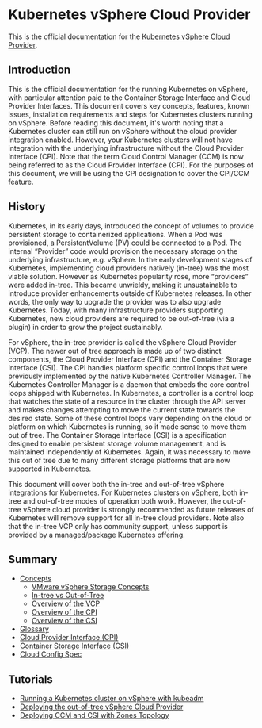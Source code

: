 # Kubernetes vSphere Cloud Provider

This is the official documentation for the [Kubernetes vSphere Cloud Provider](https://github.com/kubernetes/cloud-provider-vsphere/).

## Introduction

This is the official documentation for the running Kubernetes on vSphere, with particular attention paid to the Container Storage Interface and Cloud Provider Interfaces. This document covers key concepts, features, known issues, installation requirements and steps for Kubernetes clusters running on vSphere. Before reading this document, it's worth noting that a Kubernetes cluster can still run on vSphere without the cloud provider integration enabled. However, your Kubernetes clusters will not have integration with the underlying infrastructure without the Cloud Provider Interface (CPI). Note that the term Cloud Control Manager (CCM) is now being referred to as the Cloud Provider Interface (CPI). For the purposes of this document, we will be using the CPI designation to cover the CPI/CCM feature.

## History

Kubernetes, in its early days, introduced the concept of volumes to provide persistent storage to containerized applications. When a Pod was provisioned, a PersistentVolume (PV) could be connected to a Pod. The internal “Provider” code would provision the necessary storage on the underlying infrastructure, e.g. vSphere. In the early development stages of Kubernetes, implementing cloud providers natively (in-tree) was the most viable solution. However as Kubernetes popularity rose, more “providers” were added in-tree. This became unwieldy, making it unsustainable to introduce provider enhancements outside of Kubernetes releases. In other words, the only way to upgrade the provider was to also upgrade Kubernetes. Today, with many infrastructure providers supporting Kubernetes, new cloud providers are required to be out-of-tree (via a plugin) in order to grow the project sustainably.

For vSphere, the in-tree provider is called the vSphere Cloud Provider (VCP). The newer out of tree approach is made up of two distinct components, the Cloud Provider Interface (CPI) and the Container Storage Interface (CSI). The CPI handles platform specific control loops that were previously implemented by the native Kubernetes Controller Manager. The Kubernetes Controller Manager is a daemon that embeds the core control loops shipped with Kubernetes. In Kubernetes, a controller is a control loop that watches the state of a resource in the cluster through the API server and makes changes attempting to move the current state towards the desired state. Some of these control loops vary depending on the cloud or platform on which Kubernetes is running, so it made sense to move them out of tree. The Container Storage Interface (CSI) is a specification designed to enable persistent storage volume management, and is maintained independently of Kubernetes. Again, it was necessary to move this out of tree due to many different storage platforms that are now supported in Kubernetes.

This document will cover both the in-tree and out-of-tree vSphere integrations for Kubernetes. For Kubernetes clusters on vSphere, both in-tree and out-of-tree modes of operation both work. However, the out-of-tree vSphere cloud provider is strongly recommended as future releases of Kubernetes will remove support for all in-tree cloud providers. Note also that the in-tree VCP only has community support, unless support is provided by a managed/package Kubernetes offering.

## Summary

* [Concepts](concepts.md)
  * [VMware vSphere Storage Concepts](concepts/vmware_vsphere_storage.md)
  * [In-tree vs Out-of-Tree](concepts/in_tree_vs_out_of_tree.md)
  * [Overview of the VCP](concepts/vcp_overview.md)
  * [Overview of the CPI](concepts/cpi_overview.md)
  * [Overview of the CSI](concepts/csi_overview.md)
* [Glossary](glossary.md)
* [Cloud Provider Interface (CPI)](cloud_provider_interface.md)
* [Container Storage Interface (CSI)](container_storage_interface.md)
* [Cloud Config Spec](cloud_config.md)

## Tutorials

* [Running a Kubernetes cluster on vSphere with kubeadm](./tutorials/kubernetes-on-vsphere-with-kubeadm.md)
* [Deploying the out-of-tree vSphere Cloud Provider](./tutorials/deploying_cloud_provider_vsphere_with_rbac.md)
* [Deploying CCM and CSI with Zones Topology](./tutorials/deploying_ccm_and_csi_with_multi_dc_vc_aka_zones.md)
